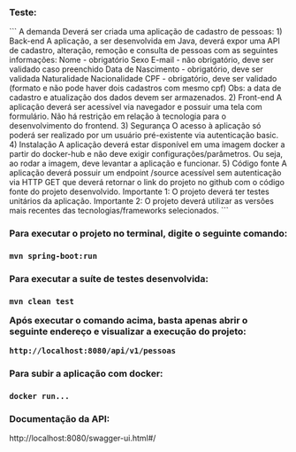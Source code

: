 

<h3>Teste:</h3>
```
A demanda
Deverá ser criada uma aplicação de cadastro de pessoas:
1) Back-end
   A aplicação, a ser desenvolvida em Java, deverá expor uma API de cadastro, alteração, remoção e consulta de pessoas com as seguintes informações:
   Nome - obrigatório
   Sexo
   E-mail - não obrigatório, deve ser validado caso preenchido
   Data de Nascimento - obrigatório, deve ser validada
   Naturalidade
   Nacionalidade
   CPF - obrigatório, deve ser validado (formato e não pode haver dois cadastros com mesmo cpf)
   Obs: a data de cadastro e atualização dos dados devem ser armazenados.
2) Front-end
   A aplicação deverá ser acessível via navegador e possuir uma tela com formulário. Não há restrição em relação à tecnologia para o desenvolvimento do frontend.
3) Segurança
   O acesso à aplicação só poderá ser realizado por um usuário pré-existente via autenticação basic.
4) Instalação
   A aplicação deverá estar disponível em uma imagem docker a partir do docker-hub e não deve exigir configurações/parâmetros. Ou seja, ao rodar a imagem, deve levantar a aplicação e funcionar.
5) Código fonte
   A aplicação deverá possuir um endpoint /source acessível sem autenticação via HTTP GET que deverá retornar o link do projeto no github com o código fonte do projeto desenvolvido.
   Importante 1: O projeto deverá ter testes unitários da aplicação.
   Importante 2: O projeto deverá utilizar as versões mais recentes das tecnologias/frameworks selecionados.
```
<h3>Para executar o projeto no terminal, digite o seguinte comando:<h3>

```shell script
mvn spring-boot:run 
```

<h3>Para executar a suíte de testes desenvolvida:<h3>

```shell script
mvn clean test
```

Após executar o comando acima, basta apenas abrir o seguinte endereço e visualizar a execução do projeto:

```
http://localhost:8080/api/v1/pessoas
```

<h3>Para subir a aplicação com docker:<h3>

```
docker run...
```

<h3> Documentação da API: </h3>

http://localhost:8080/swagger-ui.html#/


